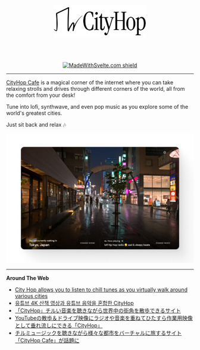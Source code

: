 <div align="center">
  <img src="logo.svg" width="250px" />

  <br /><br />

  [![MadeWithSvelte.com shield](https://madewithsvelte.com/storage/repo-shields/4734-shield.svg)](https://madewithsvelte.com/p/cityhop-cafe/shield-link)
</div>

---

[CityHop Cafe](https://cityhop.cafe) is a magical corner of the internet where you can take relaxing strolls and drives through different corners of the world, all from the comfort from your desk!

Tune into lofi, synthwave, and even pop music as you explore some of the world's greatest cities.

Just sit back and relax 🎶

<div align="center">
  <img src="screenshot.png" />
</div>

---

**Around The Web**

- [City Hop allows you to listen to chill tunes as you virtually walk around various cities](https://boingboing.net/2023/06/03/city-hop-allows-you-to-listen-to-chill-tunes-as-you-virtually-walk-around-various-cities.html)
- [유튜브 4K 산책 영상과 유튜브 음악을 혼합한 CityHop](https://blog.naver.com/PostView.naver?blogId=ifp1592&logNo=223127482066&searchKeyword=cityhop)
- [「CityHop」チルい音楽を聴きながら世界中の街角を散歩できるサイト](https://netafull.net/web/0131449.html)
- [YouTubeの散歩＆ドライブ映像にラジオや音楽を重ねてひたすら作業用映像として垂れ流しにできる「CityHop」](https://gigazine.net/news/20230611-cityhop/)
- [チルミュージックを聴きながら様々な都市をバーチャルに旅するサイト「CityHop Cafe」が話題に](https://amass.jp/167209/)
